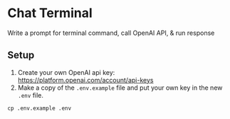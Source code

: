 # Chat Terminal
Write a prompt for terminal command, call OpenAI API, &amp; run response

## Setup
1. Create your own OpenAI api key: https://platform.openai.com/account/api-keys
2. Make a copy of the `.env.example` file and put your own key in the new `.env` file.
```
cp .env.example .env
```
